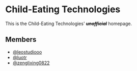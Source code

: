 # Child-Eating Technologies

This is the Child-Eating Technologies' ~~***unofficial***~~ homepage.

## Members

- [@leostudiooo](https://github.con/leostudiooo/)
- [@luotr](https://github.con/luotr/)
- [@zenglixing0822](https://github.con/zenglixing0822/)
